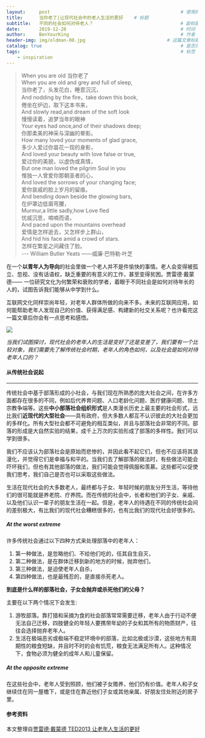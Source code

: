 ```yaml
---
layout:     post                                                # 使用的布局（不需要改）
title:      当你老了|让现代社会中的老人生活的更好    # 标题 
subtitle:   不同的社会如何对待老人？                                # 副标题
date:       2019-12-20                                          # 时间
author:     BenYourKing                                         # 作者
header-img: img/oldman-08.jpg                              # 这篇文章标题背景图片
catalog: true                                                   # 是否归档
tags:                                                           # 标签
    - inspiration
---
```


> When you are old 当你老了    
> When you are old and grey and full of sleep,     
> 当你老了，头发花白，睡意沉沉，    
> And nodding by the fire，take down this book,      
> 倦坐在炉边，取下这本书来，      
> And slowly read,and dream of the soft look      
> 慢慢读着，追梦当年的眼神       
> Your eyes had once,and of their shadows deep;       
> 你那柔美的神采与深幽的晕影。     
> How many loved your moments of glad grace,      
> 多少人爱过你昙花一现的身影，      
> And loved your beauty with love false or true,      
> 爱过你的美貌，以虚伪或真情，      
> But one man loved the pilgrim Soul in you      
> 惟独一人曾爱你那朝圣者的心，     
> And loved the sorrows of your changing face;       
> 爱你哀戚的脸上岁月的留痕。       
> And bending down beside the glowing bars,      
> 在炉罩边低眉弯腰，     
> Murmur,a little sadly,how Love fled       
> 忧戚沉思，喃喃而语，      
> And paced upon the mountains overhead      
> 爱情是怎样逝去，又怎样步上群山，     
> And hid his face amid a crowd of stars.       
> 怎样在繁星之间藏住了脸。        
> --- William Butler Yeats ——威廉·巴特勒·叶芝      
  
    
在一个**以青年人为导向**的社会里做一个老人并不是件愉快的事情。老人会变得被孤立、忽视、没有话语权，缺乏重要的有意义的工作，甚至变得贫困。贾雷德·戴蒙德—— 一位研究文化为何繁荣和衰败的学者，着眼于不同社会是如何对待年长的人的，试图告诉我们能够从中学到什么。       
    
互联网文化同样崇尚年轻，对老年人群体所做的向来不多。未来的互联网应用，如何能帮助老年人发现自己的价值、获得满足感、构建新的社交关系呢？也许看完这一篇文章后你会有一点思考和感悟。     
    
![](https://ftp.bmp.ovh/imgs/2019/12/3013b8594cd5bad3.jpg)
    
*当我们试图探讨，现代社会的老年人的生活是变好了还是变差了，我们要有一个比较对象，我们需要先了解传统社会时期，老年人的角色如何，以及社会是如何对待老年人口的？*              
    
#### 从传统社会说起    
*****    
传统社会中基于部落形成的小社会，与我们现在所熟悉的庞大社会之间，在许多方面都存在很多的不同，例如后代养育问题、人口老龄化问题、医疗健康问题、领土宗教争端等。这些**中小部落社会组织形式**是人类漫长历史上最主要的社会形式，远比我们**近现代的大型社会**——具有政府，但大多数人都互不认识彼此的大社会更加的多样化。所有大型社会都不可避免的相互类似，并且与部落社会非常的不同。部落的形成是大自然实验的结果，成千上万次的实验形成了部落的多样性。我们可以学到很多。               
       
我们不应该认为部落社会是原始而悲惨的，并因此看不起它们，但也不应该将其浪漫化，并觉得它们是幸福与和平的。当我们去了解部落的做法时，有些做法可能会吓坏我们，但也有其他部落的做法，我们可能会觉得佩服和羡慕。这些都可以促使我们思考，我们自己是否也可以采取这些做法。    
     
生活在现代社会的大多数老人，最终都与子女、年轻时候的朋友分开生活，等待他们的很可能就是养老院、疗养院。而在传统的社会中，长者和他们的子女、亲戚、以及他们认识一辈子的朋友生活在一起。但是，老年人的待遇在不同的传统社会间的差别极大，有比我们的现代社会糟糕很多的，也有比我们的现代社会好很多的。                

##### At the worst extreme

许多传统社会通过以下四种方式来处理部落中的老年人：
1. 第一种做法，是忽略他们、不给他们吃的，任其自生自灭，
2. 第二种做法，是在群体迁移到新的地方的时候，抛弃他们，
3. 第三种做法，是迫使老年人自杀，
4. 第四种做法，也是最残忍的，是直接杀死老人。
            
**到底是什么样的部落社会，子女会抛弃或杀死他们的父母？**          

主要在以下两个情况下会发生:     
1. 游牧部落。靠打猎和采摘为食的社会部落常常需要迁移，老年人由于行动不便无法自己迁移，四肢健全的年轻人要携带年幼的子女和其所有的物质财产，往往会选择抛弃老年人。    
2. 生活在极端恶劣或极端不稳定环境中的部落，比如北极或沙漠，这些地方有周期性的粮食短缺，并且时不时的会有饥荒，粮食无法满足所有人。这种情况下，食物必须为健全的成年人和儿童保留。    
     
##### At the opposite extreme

在这些社会中，老年人受到照顾，他们被子女赡养，他们仍有价值。老年人和子女继续住在同一屋檐下，或是住在靠近他们子女或其他亲属、好朋友住处附近的房子里。
















#### 参考资料

本文整理自[贾雷德·戴蒙德 TED2013 让老年人生活的更好](https://www.ted.com/talks/jared_diamond_how_societies_can_grow_old_better?language=zh-cn)

